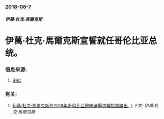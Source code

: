 ### [2018-08-7](/news/2018/08/7/index.md)

##### 伊萬·杜克·馬爾克斯
# 伊萬·杜克·馬爾克斯宣誓就任哥伦比亚总统。 




### 信息来源:

1. [BBC](https://www.bbc.co.uk/news/world-latin-america-45107063)

### 有关:

1. [伊萬·杜克·馬爾克斯在2018年哥倫比亞總統選舉次輪投票勝出 ](/news/2018/06/17/伊萬-杜克-馬爾克斯在2018年哥倫比亞總統選舉次輪投票勝出.md) _上下文: 伊萬·杜克·馬爾克斯_
